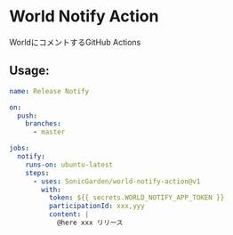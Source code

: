 # World Notify Action

WorldにコメントするGitHub Actions

## Usage:

```yaml
name: Release Notify

on:
  push:
    branches:
      - master

jobs:
  notify:
    runs-on: ubuntu-latest
    steps:
      - uses: SonicGarden/world-notify-action@v1
        with:
          token: ${{ secrets.WORLD_NOTIFY_APP_TOKEN }}
          participationId: xxx,yyy
          content: |
            @here xxx リリース
```
